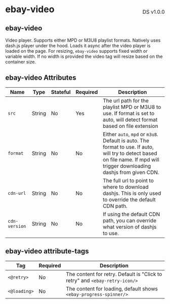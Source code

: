 <h1 style='display: flex; justify-content: space-between; align-items: center;'>
    <span>
        ebay-video
    </span>
    <span style='font-weight: normal; font-size: medium; margin-bottom: -15px;'>
        DS v1.0.0
    </span>
</h1>

## ebay-video

Video player. Supports either MPD or M3U8 playlist formats.
Natively uses dash.js player under the hood. Loads it async after the video player is loaded on the page.
For resizing, `ebay-video` supports fixed width or variable width. If no width is provided the video tag will resize based on the container size.

## ebay-video Attributes

Name | Type | Stateful | Required | Description
--- | --- | --- | --- | ---
`src` | String | No | Yes | The url path for the playlist MPD or M3U8 to use. If format is set to auto, will detect format based on file extension
`format` | String | No | No | Either `auto`, `mpd` or `m3u8`. Default is auto. The format to use. If auto, will try to detect based on file name. If mpd will trigger downloading dashjs from given CDN.
`cdn-url` | String | No | No | The full url to point to where to download dashjs. This is only used to override the default CDN path.
`cdn-version` | String | No | No | If using the default CDN path, you can override what version of dashjs to use.

## ebay-video attribute-tags
Tag | Required | Description
--- | --- | ---
`<@retry>` | No | The content for retry. Default is "Click to retry" and `<ebay-retry-icon/>`
`<@loading>` | No | The content for loading, default shows `<ebay-progress-spinner/>`

